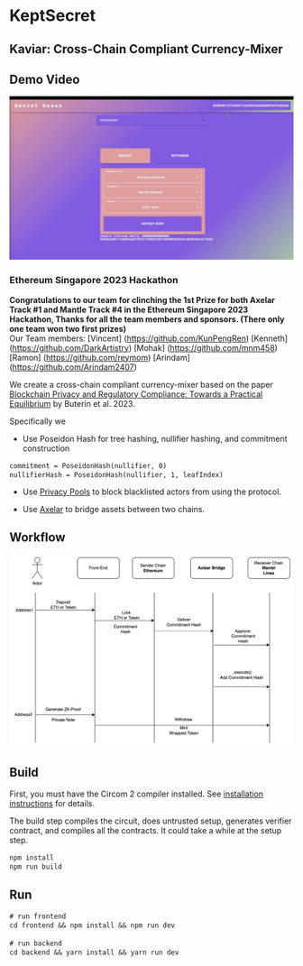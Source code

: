 # KeptSecret

## Kaviar: Cross-Chain Compliant Currency-Mixer

## Demo Video


[![Kaviar](./video/page.png)](https://youtu.be/2emMlyGkbdo)


### Ethereum Singapore 2023 Hackathon
**Congratulations to our team for clinching the 1st Prize for both Axelar Track #1 and Mantle Track #4 in the Ethereum Singapore 2023 Hackathon, Thanks for all the team members and sponsors. (There only one team won two first prizes)**  
Our Team members:
[Vincent] (https://github.com/KunPengRen)
[Kenneth] (https://github.com/DarkArtistry)
[Mohak] (https://github.com/mnm458)
[Ramon] (https://github.com/reymom)
[Arindam] (https://github.com/Arindam2407)

We create a cross-chain compliant currency-mixer based on the paper [Blockchain Privacy and Regulatory Compliance: Towards a Practical Equilibrium](https://papers.ssrn.com/sol3/papers.cfm?abstract_id=4563364) by Buterin et al. 2023.

Specifically we

- Use Poseidon Hash for tree hashing, nullifier hashing, and commitment construction

```
commitment = PoseidonHash(nullifier, 0)
nullifierHash = PoseidonHash(nullifier, 1, leafIndex)
```

- Use [Privacy Pools](https://github.com/ameensol/privacy-pools) to block blacklisted actors from using the protocol.

- Use [Axelar](https://github.com/axelarnetwork/axelar-core) to bridge assets between two chains.

## Workflow
[![Kaviar](./video/workflow.png)]()
## Build

First, you must have the Circom 2 compiler installed. See [installation
instructions](https://docs.circom.io/getting-started/installation/) for details.

The build step compiles the circuit, does untrusted setup, generates verifier contract, and compiles all the contracts. It could take a while at the setup step.

```
npm install
npm run build
```

## Run
```
# run frontend
cd frontend && npm install && npm run dev

# run backend
cd backend && yarn install && yarn run dev
```
